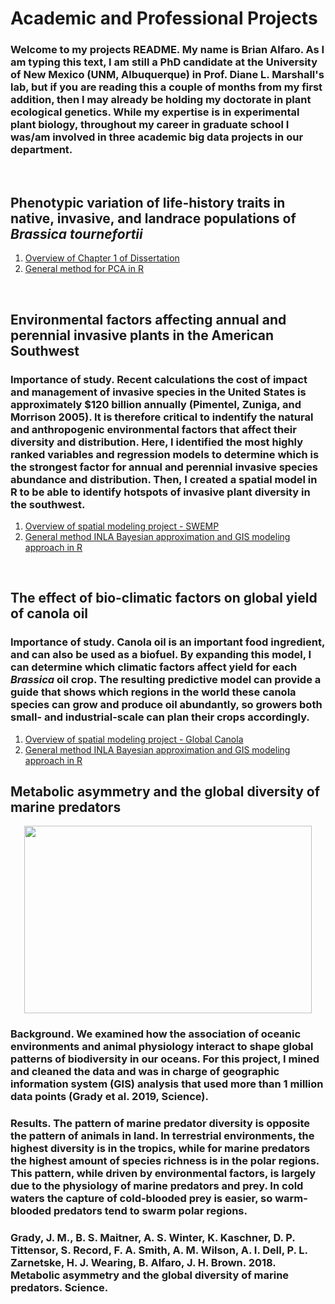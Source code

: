 # Academic and Professional Projects

### Welcome to my projects README. My name is Brian Alfaro. As I am typing this text, I am still a PhD candidate at the University of New Mexico (UNM, Albuquerque) in Prof. Diane L. Marshall's lab, but if you are reading this a couple of months from my first addition, then I may already be holding my doctorate in plant ecological genetics. While my expertise is in experimental plant biology, throughout my career in graduate school I was/am involved in three academic big data projects in our department. <br />

<br />

## Phenotypic variation of life‐history traits in native, invasive, and landrace populations of *Brassica tournefortii*
1. [Overview of Chapter 1 of Dissertation](https://github.com/brianalf-hub/dissertationcodes)
2. [General method for PCA in R](https://github.com/brianalf-hub/dissertationcodes/blob/master/ch1.pca)



<br />


## Environmental factors affecting annual and perennial invasive plants in the American Southwest

### Importance of study. Recent calculations the cost of impact and management of invasive species in the United States is approximately $120 billion annually (Pimentel, Zuniga, and Morrison 2005). It is therefore critical to indentify the natural and anthropogenic environmental factors that affect their diversity and distribution. Here, I identified the most highly ranked variables and regression models to determine which is the strongest factor for annual and perennial invasive species abundance and distribution. Then, I created a spatial model in R to be able to identify hotspots of invasive plant diversity in the southwest. 

1. [Overview of spatial modeling project - SWEMP](https://github.com/brianalf-hub/swemp/blob/master/README.md)
2. [General method INLA Bayesian approximation and GIS modeling approach in R](https://github.com/brianalf-hub/swemp/blob/master/codes)

<br />

## The effect of bio-climatic factors on global yield of canola oil

### Importance of study. Canola oil is an important food ingredient, and can also be used as a biofuel. By expanding this model, I can determine which climatic factors affect yield for each *Brassica* oil crop. The resulting predictive model can provide a guide that shows which regions in the world these canola species can grow and produce oil abundantly, so growers both small- and industrial-scale can plan their crops accordingly. 

1. [Overview of spatial modeling project - Global Canola](https://github.com/brianalf-hub/canolaoilprediction/blob/master/README.md)
2. [General method INLA Bayesian approximation and GIS modeling approach in R](https://github.com/brianalf-hub/canolaoilprediction/blob/master/INLA%20%26%20GIS%20codes)

## Metabolic asymmetry and the global diversity of marine predators

    
<p align="center">
    <img width="460" height="300" src="https://user-images.githubusercontent.com/70289096/91906759-f5eca480-ec65-11ea-84bd-383c1be4b22c.png">
</p>


### Background. We examined how the association of oceanic environments and animal physiology interact to shape global patterns of biodiversity in our oceans. For this project, I mined and cleaned the data and was in charge of geographic information system (GIS) analysis that used more than 1 million data points (Grady et al. 2019, Science). 

### Results. The pattern of marine predator diversity is opposite the pattern of animals in land. In terrestrial environments, the highest diversity is in the tropics, while for marine predators the highest amount of species richness is in the polar regions. This pattern, while driven by environmental factors, is largely due to the physiology of marine predators and prey. In cold waters the capture of cold-blooded prey is easier, so warm-blooded predators tend to swarm polar regions. 

### Grady, J. M., B. S. Maitner, A. S. Winter, K. Kaschner, D. P. Tittensor, S. Record, F. A. Smith, A. M. Wilson, A. I. Dell, P. L. Zarnetske, H. J. Wearing, B. Alfaro, J. H. Brown. 2018. Metabolic asymmetry and the global diversity of marine predators. Science.
<br />

